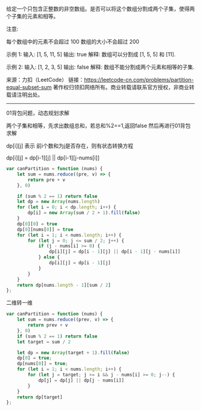 给定一个只包含正整数的非空数组。是否可以将这个数组分割成两个子集，使得两个子集的元素和相等。

注意:

每个数组中的元素不会超过 100
数组的大小不会超过 200

示例 1:
输入: [1, 5, 11, 5]
输出: true
解释: 数组可以分割成 [1, 5, 5] 和 [11].

示例 2:
输入: [1, 2, 3, 5]
输出: false
解释: 数组不能分割成两个元素和相等的子集.

来源：力扣（LeetCode）
链接：https://leetcode-cn.com/problems/partition-equal-subset-sum
著作权归领扣网络所有。商业转载请联系官方授权，非商业转载请注明出处。

----

01背包问题，动态规划求解

两个子集和相等，先求出数组总和，若总和%2==1,返回false
然后再进行01背包求解

dp[i][j] 表示 前i个数和为j是否存在，则有状态转换方程

dp[i][j] = dp[i-1][j] || dp[i-1][j-nums[i]]

```javascript
var canPartition = function (nums) {
    let sum = nums.reduce((pre, v) => {
        return pre + v
    }, 0)

    if (sum % 2 == 1) return false
    let dp = new Array(nums.length)
    for (let i = 0; i < dp.length; i++) {
        dp[i] = new Array(sum / 2 + 1).fill(false)
    }
    dp[0][0] = true
    dp[0][nums[0]] = true
    for (let i = 1; i < nums.length; i++) {
        for (let j = 0; j <= sum / 2; j++) {
            if (j - nums[i] >= 0) {
                dp[i][j] = dp[i - 1][j] || dp[i - 1][j - nums[i]]
            } else {
                dp[i][j] = dp[i - 1][j]
            }
        }
    }
    return dp[nums.length - 1][sum / 2]
};
```

二维转一维

```javascript
var canPartition = function (nums) {
    let sum = nums.reduce((prev, v) => {
        return prev + v
    }, 0)
    if (sum % 2 == 1) return false
    let target = sum / 2

    let dp = new Array(target + 1).fill(false)
    dp[0] = true;
    dp[nums[0]] = true;
    for (let i = 1; i < nums.length; i++) {
        for (let j = target; j >= i && j - nums[i] >= 0; j--) {
            dp[j] = dp[j] || dp[j - nums[i]]
        }
    }
    return dp[target]
};
```